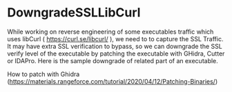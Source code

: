 # DowngradeSSLLibCurl
While working on reverse engineering of some executables traffic which uses libCurl ( https://curl.se/libcurl/ ), 
we need to to capture the SSL Traffic. It may have extra SSL verification to bypass, 
so we can downgrade the SSL verify level of the executable by patching the executable with GHidra, Cutter or IDAPro. 
Here is the sample downgrade of related part of an executable.

How to patch with Ghidra (https://materials.rangeforce.com/tutorial/2020/04/12/Patching-Binaries/)
